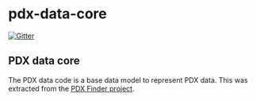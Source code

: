 # pdx-data-core

[![Gitter](https://badges.gitter.im/pdx-data-core/Lobby.svg)](https://gitter.im/pdx-data-core/Lobby?utm_source=badge&utm_medium=badge&utm_campaign=pr-badge&utm_content=badge)

PDX data core
-------------

The PDX data code is a base data model to represent PDX data.  This was extracted from the <a href="https://www.pdxfinder.org">PDX Finder project</a>.

